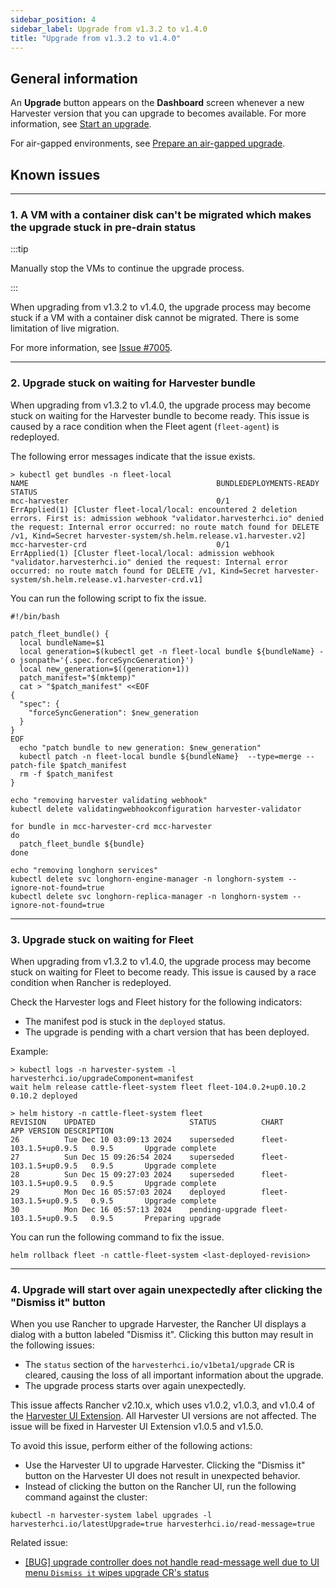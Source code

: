 ```yaml
---
sidebar_position: 4
sidebar_label: Upgrade from v1.3.2 to v1.4.0
title: "Upgrade from v1.3.2 to v1.4.0"
---
```


<head>
  <link rel="canonical" href="https://docs.harvesterhci.io/v1.4/upgrade/v1-3-2-to-v1-4-0"/>
</head>

## General information

An **Upgrade** button appears on the **Dashboard** screen whenever a new Harvester version that you can upgrade to becomes available. For more information, see [Start an upgrade](./automatic.md#start-an-upgrade).

For air-gapped environments, see [Prepare an air-gapped upgrade](./automatic.md#prepare-an-air-gapped-upgrade).


## Known issues

---

### 1. A VM with a container disk can't be migrated which makes the upgrade stuck in pre-drain status

:::tip

Manually stop the VMs to continue the upgrade process.

:::

When upgrading from v1.3.2 to v1.4.0, the upgrade process may become stuck if a VM with a container disk cannot be migrated. There is some limitation of live migration.

For more information, see [Issue #7005](https://github.com/harvester/harvester/issues/7005).

---

### 2. Upgrade stuck on waiting for Harvester bundle

When upgrading from v1.3.2 to v1.4.0, the upgrade process may become stuck on waiting for the Harvester bundle to become ready. This issue is caused by a race condition when the Fleet agent (`fleet-agent`) is redeployed.

The following error messages indicate that the issue exists.

```shell
> kubectl get bundles -n fleet-local
NAME                                          BUNDLEDEPLOYMENTS-READY   STATUS
mcc-harvester                                 0/1                       ErrApplied(1) [Cluster fleet-local/local: encountered 2 deletion errors. First is: admission webhook "validator.harvesterhci.io" denied the request: Internal error occurred: no route match found for DELETE /v1, Kind=Secret harvester-system/sh.helm.release.v1.harvester.v2]
mcc-harvester-crd                             0/1                       ErrApplied(1) [Cluster fleet-local/local: admission webhook "validator.harvesterhci.io" denied the request: Internal error occurred: no route match found for DELETE /v1, Kind=Secret harvester-system/sh.helm.release.v1.harvester-crd.v1]
```

You can run the following script to fix the issue.

```shell
#!/bin/bash

patch_fleet_bundle() {
  local bundleName=$1
  local generation=$(kubectl get -n fleet-local bundle ${bundleName} -o jsonpath='{.spec.forceSyncGeneration}')
  local new_generation=$((generation+1))
  patch_manifest="$(mktemp)"
  cat > "$patch_manifest" <<EOF
{
  "spec": {
    "forceSyncGeneration": $new_generation
  }
}
EOF
  echo "patch bundle to new generation: $new_generation"
  kubectl patch -n fleet-local bundle ${bundleName}  --type=merge --patch-file $patch_manifest
  rm -f $patch_manifest
}

echo "removing harvester validating webhook"
kubectl delete validatingwebhookconfiguration harvester-validator

for bundle in mcc-harvester-crd mcc-harvester
do
  patch_fleet_bundle ${bundle}
done

echo "removing longhorn services"
kubectl delete svc longhorn-engine-manager -n longhorn-system --ignore-not-found=true
kubectl delete svc longhorn-replica-manager -n longhorn-system --ignore-not-found=true
```

---

### 3. Upgrade stuck on waiting for Fleet

When upgrading from v1.3.2 to v1.4.0, the upgrade process may become stuck on waiting for Fleet to become ready. This issue is caused by a race condition when Rancher is redeployed.

Check the Harvester logs and Fleet history for the following indicators:

- The manifest pod is stuck in the `deployed` status.
- The upgrade is pending with a chart version that has been deployed.

Example:

```shell
> kubectl logs -n harvester-system -l harvesterhci.io/upgradeComponent=manifest
wait helm release cattle-fleet-system fleet fleet-104.0.2+up0.10.2 0.10.2 deployed

> helm history -n cattle-fleet-system fleet
REVISION	UPDATED                 	STATUS         	CHART                	APP VERSION	DESCRIPTION
26      	Tue Dec 10 03:09:13 2024	superseded     	fleet-103.1.5+up0.9.5	0.9.5      	Upgrade complete
27      	Sun Dec 15 09:26:54 2024	superseded     	fleet-103.1.5+up0.9.5	0.9.5      	Upgrade complete
28      	Sun Dec 15 09:27:03 2024	superseded     	fleet-103.1.5+up0.9.5	0.9.5      	Upgrade complete
29      	Mon Dec 16 05:57:03 2024	deployed       	fleet-103.1.5+up0.9.5	0.9.5      	Upgrade complete
30      	Mon Dec 16 05:57:13 2024	pending-upgrade	fleet-103.1.5+up0.9.5	0.9.5      	Preparing upgrade
```

You can run the following command to fix the issue.

```shell
helm rollback fleet -n cattle-fleet-system <last-deployed-revision>
```
---

### 4. Upgrade will start over again unexpectedly after clicking the "Dismiss it" button

When you use Rancher to upgrade Harvester, the Rancher UI displays a dialog with a button labeled "Dismiss it". Clicking this button may result in the following issues:

- The `status` section of the `harvesterhci.io/v1beta1/upgrade` CR is cleared, causing the loss of all important information about the upgrade.
- The upgrade process starts over again unexpectedly.

This issue affects Rancher v2.10.x, which uses v1.0.2, v1.0.3, and v1.0.4 of the [Harvester UI Extension](../rancher/harvester-ui-extension.md#support-matrix). All Harvester UI versions are not affected. The issue will be fixed in Harvester UI Extension v1.0.5 and v1.5.0.

To avoid this issue, perform either of the following actions:

- Use the Harvester UI to upgrade Harvester. Clicking the "Dismiss it" button on the Harvester UI does not result in unexpected behavior.
- Instead of clicking the button on the Rancher UI, run the following command against the cluster:

```
kubectl -n harvester-system label upgrades -l harvesterhci.io/latestUpgrade=true harvesterhci.io/read-message=true
```

Related issue:
- [[BUG] upgrade controller does not handle read-message well due to UI menu `Dismiss it` wipes upgrade CR's status](https://github.com/harvester/harvester/issues/7791)
